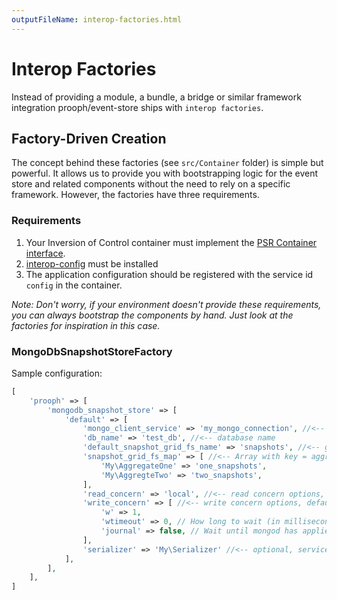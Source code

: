 ```yaml
---
outputFileName: interop-factories.html
---
```


# Interop Factories

Instead of providing a module, a bundle, a bridge or similar framework integration prooph/event-store ships with `interop factories`.

## Factory-Driven Creation

The concept behind these factories (see `src/Container` folder) is simple but powerful. It allows us to provide you with bootstrapping logic for the event store and related components
without the need to rely on a specific framework. However, the factories have three requirements.

### Requirements

1. Your Inversion of Control container must implement the [PSR Container interface](https://github.com/php-fig/container).
2. [interop-config](https://github.com/sandrokeil/interop-config) must be installed
3. The application configuration should be registered with the service id `config` in the container.

*Note: Don't worry, if your environment doesn't provide these requirements, you can
always bootstrap the components by hand. Just look at the factories for inspiration in this case.*

### MongoDbSnapshotStoreFactory

Sample configuration:

```php
[
    'prooph' => [
        'mongodb_snapshot_store' => [
            'default' => [
                'mongo_client_service' => 'my_mongo_connection', //<-- service name of your mongo client
                'db_name' => 'test_db', //<-- database name
                'default_snapshot_grid_fs_name' => 'snapshots', //<-- grid fs name of your snapshots, defaults to `snapshots`
                'snapshot_grid_fs_map' => [ //<-- Array with key = aggregate type, value = snapshot grid fs name, defaults to empty array
                    'My\AggregateOne' => 'one_snapshots',
                    'My\AggregteTwo' => 'two_snapshots',
                ],
                'read_concern' => 'local', //<-- read concern options, defaults to `local`,
                'write_concern' => [ //<-- write concern options, default listed below
                    'w' => 1,
                    'wtimeout' => 0, // How long to wait (in milliseconds) for secondaries before failing.
                    'journal' => false, // Wait until mongod has applied the write to the journal.
                ],
                'serializer' => 'My\Serializer' //<-- optional, service name of a custom serializer
            ],
        ],
    ],
]
```
